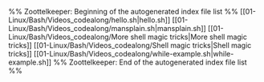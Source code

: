 %% Zoottelkeeper: Beginning of the autogenerated index file list  %%
 [[01-Linux/Bash/Videos_codealong/hello.sh|hello.sh]]
 [[01-Linux/Bash/Videos_codealong/mansplain.sh|mansplain.sh]]
 [[01-Linux/Bash/Videos_codealong/More shell magic tricks|More shell magic tricks]]
 [[01-Linux/Bash/Videos_codealong/Shell magic tricks|Shell magic tricks]]
 [[01-Linux/Bash/Videos_codealong/while-example.sh|while-example.sh]]
%% Zoottelkeeper: End of the autogenerated index file list  %%
